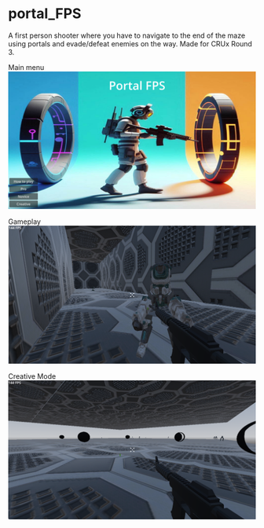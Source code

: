 # portal_FPS
A first person shooter where you have to navigate to the end of the maze using portals and evade/defeat enemies on the way. Made for CRUx Round 3.

Main menu
![Main menu img alt text](https://github.com/yashguy65/portal_FPS/blob/main/readme_assets/menu.png?raw=true)

Gameplay
![Gameplay image alt text](https://github.com/yashguy65/portal_FPS/blob/main/readme_assets/gameplay.png?raw=true)

Creative Mode
![Creative mode alt text](https://github.com/yashguy65/portal_FPS/blob/main/readme_assets/creative.png?raw=true)

